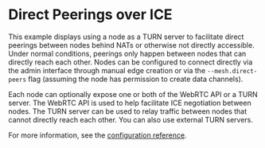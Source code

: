# Direct Peerings over ICE

This example displays using a node as a TURN server to facilitate direct peerings between nodes behind NATs or otherwise not directly accessible.
Under normal conditions, peerings only happen between nodes that can directly reach each other.
Nodes can be configured to connect directly via the admin interface through manual edge creation or via the `--mesh.direct-peers` flag (assuming the node has permission to create data channels).

Each node can optionally expose one or both of the WebRTC API or a TURN server.
The WebRTC API is used to help facilitate ICE negotiation between nodes.
The TURN server can be used to relay traffic between nodes that cannot directly reach each other.
You can also use external TURN servers.

For more information, see the [configuration reference](https://webmeshproj.github.io/documentation/configuration/).
